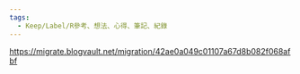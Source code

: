 ```yaml
---
tags:
  - Keep/Label/R參考、想法、心得、筆記、紀錄
---
```


https://migrate.blogvault.net/migration/42ae0a049c01107a67d8b082f068afbf
